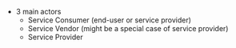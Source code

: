 - 3 main actors
    - Service Consumer (end-user or service provider)
    - Service Vendor (might be a special case of service provider)
    - Service Provider
